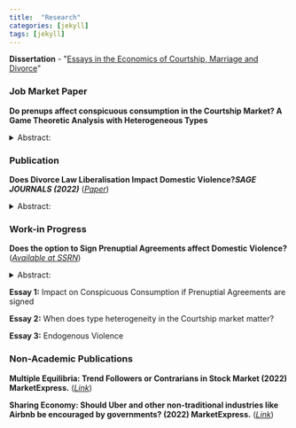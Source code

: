 ```yaml
---
title:  "Research"
categories: [jekyll]
tags: [jekyll]
---
```


<p> 
<b>Dissertation</b> - "<u>Essays in the Economics of Courtship, Marriage and Divorce</u>"
</p>


<h3>Job Market Paper</h3>

<p>
<b>Do prenups affect conspicuous consumption in the Courtship Market? A Game Theoretic Analysis with Heterogeneous Types</b>
</p>
<details><summary>Abstract:</summary>
<p>
<font size="2">
I build the model assuming two-sided incomplete information, that is, potential partners have incomplete information
about each other’s type in the mate-selection process. I assume equal bargaining power of both partners. In my model,
a woman offers prenup in the marriage which the man can either accept or reject. Man can reject prenup and still get
married by entering into a costly courtship during which he attempts to signal his worth as a high-income partner. I
check if the preference of a woman for a man’s lifetime income and disutility from domestic violence affects the
amount of conspicuous consumption required by her in the courtship period to agree to the marriage.

<br/>

I construct a three-stage sequential game with two players: a woman and a man and both of them are of two types unknown to each other.
Man derives positive utility from marriage and violence and woman derives positive utility from conspicuous consumption and negative
utility from violence. I find parameter zones where the ability to offer prenup a) reduces conspicuous consumption or b) affects marriage
rate, even when it does not affect conspicuous consumption. Interestingly, I find that woman who cares more about the lifetime
income that a man brings to the marriage than the disutility she gets from violent behaviour is willing to say yes to marriage at lower
threshold values of conspicuous consumption. I also find that, when being single becomes more attractive, women require a higher
threshold value of conspicuous consumption to agree to the marriage.
</font>
</p>
</details>

<h3>Publication</h3>

<p><b>Does Divorce Law Liberalisation Impact Domestic Violence?<em>SAGE JOURNALS (2022)</em></b> (<a href="https://journals.sagepub.com/doi/abs/10.1177/09767479221096712?journalCode=atha" target="_blank"><em>Paper</em></a>)</p>
<details><summary>Abstract:</summary><p><font size="2">I examine the extent to which a shift from a mutual consent regime to a unilateral divorce regime succeeds in preventing domestic violence.
In my framework, a partner may be inclined to violence but dislikes being subjected to a partner’s violence. I find that, when payoff from marriage is 
positive, both parties choose the maximum level of violence under a mutual consent regime. There is a parameter zone within which domestic violence 
falls as a transition is made to unilateral divorce regime. Further, I find that policymakers can reduce the cost of filing for divorce. I also find 
that the marriage rate changes with the switch in the regime..</font></p></details>

<h3>Work-in Progress</h3>

<p>
<b>Does the option to Sign Prenuptial Agreements affect Domestic Violence?</b> 
(<a href="https://papers.ssrn.com/sol3/papers.cfm?abstract_id=4165086" target="_blank"><em>Available at SSRN</em></a>)
</p>

<details>
<summary>Abstract:</summary>
<p>
<font size="2">
I construct a three stage simultaneous move game to evaluate the impact of having the option of signing a prenuptial agreement
on domestic violence In my framework partners like exerting violence but dislike being subjected to violence by their partners. 
I find that the extent of violence chosen by partners under a state division rule is high, regardless of whether they file for divorce
or not. I derive conditions under which a prenup reduces domestic violence.Having a prenup option does not necessarily reduce
violence if the cos of filing for divorce is high or if the cost of violence borne by the accused at the time of divorce is low.

My work suggests that reducing the cost of filing for divorce and the cost of signing prenups, (including stigma as well as
monetary costs) may reduce domestic violence.
</font>
</p>
</details>

<p></p>

<p><b>Essay 1:</b> Impact on Conspicuous Consumption if Prenuptial Agreements are signed</p>
<p><b>Essay 2:</b> When does type heterogeneity in the Courtship market matter?</p>
<p><b>Essay 3:</b> Endogenous Violence</p>

<h3>Non-Academic Publications</h3><p>
<p><b>Multiple Equilibria: Trend Followers or Contrarians in Stock Market (2022) MarketExpress.</b> (<a href="https://www.marketexpress.in/2022/08/multiple-equilibria-trend-followers-or-contrarians-in-stock-market.html" target="_blank"><em>Link</em></a>)</p>

<p>
<b>Sharing Economy: Should Uber and other non-traditional industries like Airbnb be encouraged by governments? (2022) MarketExpress.</b>
(<a href="https://www.marketexpress.in/2022/08/multiple-equilibria-trend-followers-or-contrarians-in-stock-market.html" target="_blank"><em>Link</em></a>)
</p>
